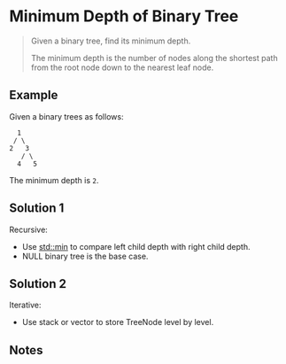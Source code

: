 # Minimum Depth of Binary Tree

> Given a binary tree, find its minimum depth.
>
> The minimum depth is the number of nodes along the shortest path from the root node down to the nearest leaf node.

## Example

Given a binary trees as follows:

```
  1
 / \
2   3
   / \
  4   5
```
The minimum depth is `2`.

## Solution 1

Recursive:

* Use [std::min](http://www.cplusplus.com/reference/algorithm/min/) to compare left child depth with right child depth.
* NULL binary tree is the base case.

## Solution 2

Iterative:

* Use stack or vector to store TreeNode level by level.

## Notes